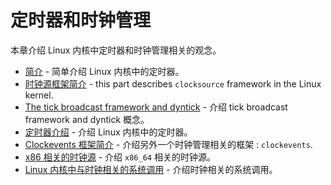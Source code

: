 # 定时器和时钟管理

本章介绍 Linux 内核中定时器和时钟管理相关的观念。

* [简介](linux-timers-1.md) - 简单介绍 Linux 内核中的定时器。
* [时钟源框架简介](linux-timers-2.md) - this part describes `clocksource` framework in the Linux kernel.
* [The tick broadcast framework and dyntick](linux-timers-3.md) - 介绍 tick broadcast framework and dyntick 概念。
* [定时器介绍](linux-timers-4.md) - 介绍 Linux 内核中的定时器。
* [Clockevents 框架简介](linux-timers-5.md) - 介绍另外一个时钟管理相关的框架 : `clockevents`.
* [x86 相关的时钟源](linux-timers-6.md) - 介绍 `x86_64` 相关的时钟源。
* [Linux 内核中与时钟相关的系统调用](linux-timers-7.md) - 介绍时钟相关的系统调用。
